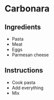 # Carbonara

## Ingredients
- Pasta
- Meat
- Eggs
- Parmesan cheese

## Instructions
- Cook pasta
- Add everything
- Mix
